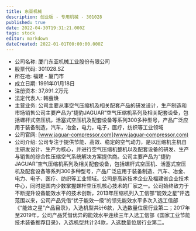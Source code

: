 ```yaml
---
title: 东亚机械
description: 创业板 - 专用机械 - 301028
published: true
date: 2022-04-30T19:31:21.000Z
tags: stock
editor: markdown
dateCreated: 2022-01-01T00:00:00.000Z
---
```


- 公司名称: 厦门东亚机械工业股份有限公司
- 股票代码: 301028.SZ
- 所在地: 福建 - 厦门市
- 成立日期: 1991年01月18日
- 注册资本: 37,891.2万元
- 法定代表人: 韩萤焕
- 主营业务: 公司主要从事空气压缩机及相关配套产品的研发设计，生产制造和市场销售公司主要产品为“捷豹JAGUAR”空气压缩机系列及相关配套设备，包括螺杆式空压机，活塞式空压机及配套设备等系列300多种型号，产品广泛应用于装备制造，汽车，冶金，电力，电子，医疗，纺织等工业领域
- 公司官网: [www.jaguar-compressor.com](www.jaguar-compressor.com)
- 公司介绍: 公司专注于提供节能、高效、稳定的空气动力，是以压缩机主机自主研发设计、生产为核心，并进行空气压缩机整机以及配套设备的研发、生产与销售的综合性压缩空气系统解决方案提供商。公司主要产品为“捷豹JAGUAR”空气压缩机系列及相关配套设备，包括螺杆式空压机、活塞式空压机及配套设备等系列300多种型号，产品广泛应用于装备制造、汽车、冶金、电力、电子、医疗、纺织等工业领域。公司是高新技术企业及福建省企业技术中心，同时是国内少数掌握螺杆空压机核心技术的厂家之一。公司始终致力于不断提升设备能效水平的技术创新，2013年压缩机列入工信部“能效之星”评选范围以来，公司产品凭借“优于能效一级”的领先能效水平多次入选工信部《“能效之星”产品目录》，入选机型共计6款，入选数量位居行业第二；2017年至2019年，公司产品凭借优异的能效水平连续三年入选工信部《国家工业节能技术装备推荐目录》，入选机型共计24款，入选数量位居行业第二。


